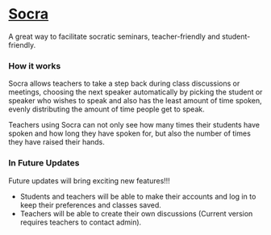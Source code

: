 # [Socra](https://socra-400c0.firebaseapp.com)
A great way to facilitate socratic seminars, teacher-friendly and student-friendly.

### How it works
Socra allows teachers to take a step back during class discussions or meetings, choosing the next speaker automatically by picking the student or speaker who wishes to speak and also has the least amount of time spoken, evenly distributing the amount of time people get to speak.

Teachers using Socra can not only see how many times their students have spoken and how long they have spoken for, but also the number of times they have raised their hands.

### In Future Updates
Future updates will bring exciting new features!!!

* Students and teachers will be able to make their accounts and log in to keep their preferences and classes saved.
* Teachers will be able to create their own discussions (Current version requires teachers to contact admin).
